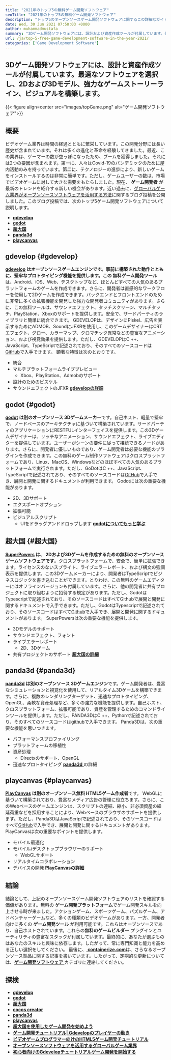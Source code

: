 ```yaml
---
title: "2021年のトップ5の無料ゲーム開発ソフトウェア" 
seoTitle: "2021年のトップ5の無料ゲーム開発ソフトウェア" 
description: "トップ5のオープンソースゲーム開発ソフトウェアに関するこの詳細なガイドをご覧ください。ここにリストされているすべてのソフトウェアは無料で、自己ホストされ、拡張可能です" 
date: Wed, 30 Jun 2021 07:50:03 +0000
author: muhammadmustafa
summary: "3Dゲーム開発ソフトウェアには、設計および資産作成ツールが付属しています。最適なソフトウェアを選択し、2D＆ampを作成します。 3Dモデル、強力なゲームストーリーライン、およびビジュアル。" 
url: /ja/top-5-free-game-development-software-in-the-year-2021/
categories: ['Game Development Software']
---
```


## 3Dゲーム開発ソフトウェアには、設計と資産作成ツールが付属しています。最適なソフトウェアを選択し、2Dおよび3Dモデル、強力なゲームストーリーライン、ビジュアルを構築します。

{{< figure align=center src="images/topGame.png" alt="ゲーム開発ソフトウェア">}}


## **概要** 
ビデオゲーム業界は時間の経過とともに繁栄しています。この開発分野には長い歴史が含まれています。それは多くの進化と革命を経験してきました。最近、この業界は、ゲーマーの数が空っぽになったため、ブームを獲得しました。それには2つの要因が含まれます。第一に、人々はCovid-19のパンデミックのために屋内活動のみを持っています。第二に、テクノロジーの進歩により、新しいゲームをインストールするのは非常に簡単です。ただし、ゲームユーザーの数は、市場でビデオゲームに対して大きな需要をもたらしました。現在、 **ゲーム開発者** が最新のトレンドを紹介する新しい機会があります。近い過去に、[グローバルゲーム業界がオープンソースソフトウェアを活用する方法][1]に関するブログ投稿を公開しました。このブログ投稿では、次のトップ5ゲーム開発ソフトウェアについて説明します。
* **[gdevelop][2]** 
* **[godot][3]** 
* **[超大国][4]** 
* **[panda3d][5]** 
* **[playcanvas][6]** 

## gdevelop {#gdevelop}

**[gdevelop][7] **はオープンソースゲームエンジンです。事前に構築された動作とともに、堅牢なプロトタイピング機能を提供します。この** 無料ゲーム開発ツール**は、Android、iOS、Web、デスクトップなど、ほとんどすべての人気のあるプラットフォームのゲームを作成できます。さらに、開発者は直感的なワークフローを使用して2Dゲームを作成できます。バックエンドとフロントエンドのために非常に多くの拡張機能を開発した強力な開発者コミュニティがあります。さらに、この無料ツールは、サウンドエフェクト、タッチスクリーン、マルチタッチ、PlayStation、Xboxのサポートを提供します。安全で、サードパーティのライブラリと簡単に統合できます。 GDEVELOPは、デザインにPiskel、広告を表示するためにADMOB、SoundにJFXRを使用し、このゲームデザイナーはCRTエフェクト、グロー、カラーマップ、クロマチック異常などの豊富なアニメーション、および視覚効果を提供します。ただし、GDEVELOPはC ++、JavaScript、TypeScriptで記述されており、そのすべてのソースコードは[GitHub][8]で入手できます。
顕著な特徴は次のとおりです。
* 統合
* マルチプラットフォームライブプレビュー
  * Xbox、PlayStation、Admobのサポート
* 設計のためのピスケル
* サウンドエフェクトのJFXR
**[gdevelopの詳細][9]**

## godot {#godot}

**[godot][10] **は別のオープンソース** 3Dゲームメーカー**です。自己ホスト、軽量で堅牢で、ノードベースのアーキテクチャに基づいて構築されています。サードパーティのアプリケーションにRESTFULインターフェイスを提供します。この3Dゲームデザイナーは、リッチなアニメーション、サウンドエフェクト、ライブエディターを提供しています。ユーザーがシーンの要件に従って接続できるノードがあります。さらに、開発者に優しいものであり、ゲーム開発者は必要な機能のプラグインを作成できます。この無料のゲーム制作ソフトウェアはクロスプラットフォームであり、Linux、MacOS、Windowsなどのほぼすべての人気のあるプラットフォームで実行されます。ただし、GoDotはC ++、JavaScript、TypeScriptで記述されており、そのすべてのソースコードは[GitHub][11]で入手でき、展開と開発に関するドキュメントが利用できます。
Godotには次の重要な機能があります。
  * 2D、3Dサポート
* エクスポートオプション
* 拡張可能
* ビジュアルスクリプト
  * UIをドラッグアンドドロップします
**[godotについてもっと学ぶ][12]**

## 超大国 {#超大国}

**[SuperPowers][13] **は、** 2Dおよび3Dゲームを作成するための無料のオープンソースゲームソフトウェアです**。クロスプラットフォームで、安全で、簡単に拡張できます。ライセンスのないスプライト、ライブエラーレポート、および構文の強調表示を提供します。この3Dゲームメーカーにより、開発者はTypeScriptでビジネスロジックを書き込むことができます。とりわけ、この無料のゲームエディターにはオフラインバージョンも付属しています。さらに、他の開発者に共有プロジェクトに取り組むように招待する規定があります。ただし、GodotはTypescriptで記述されており、そのソースコードはすべてGithubで展開と開発に関するドキュメントで入手できます。ただし、GodotはTypescriptで記述されており、そのソースコードはすべて[Github][14]で入手でき、展開と開発に関するドキュメントがあります。
SuperPowersは次の重要な機能を提供します。
  * 3Dモデルのサポート
* サウンドエフェクト、フォント
* ライブエラーレポート
  * 2D、3Dゲーム
* 共有プロジェクトのサポート
**[超大国の詳細][15]**

## panda3d {#panda3d}

**[panda3d][16] **は別のオープンソース** 3Dゲームエンジン**です。ゲーム開発者は、豊富なシミュレーションと視覚化を使用して、リアルタイム3Dゲームを構築できます。さらに、複数のレンダリングターゲット、迅速なプロトタイピング、OpenGL、柔軟な資産処理など、多くの強力な機能を提供します。自己ホスト、クロスプラットフォーム、拡張可能であり、資産を管理するためのコマンドラインツールを提供します。ただし、PANDA3DはC ++、Pythonで記述されており、そのすべてのソースコードは[github][17]で入手できます。
Panda3Dは、次の重要な機能を思いつきます。
* パフォーマンスプロファイリング
* プラットフォームの移植性
* 資産処理
  * Directxのサポート、OpenGL
* 迅速なプロトタイピング
[ **panda3d** ][18]の詳細

## playcanvas {#playcanvas}

**[PlayCanvas][19] **は別のオープンソース無料** HTML5ゲーム作成者**です。 WebGLに基づいて構築されており、豊富なメディア広告の管理に役立ちます。さらに、このWebベースのゲームエンジンは、スクリプトの連結、縮小、非必須資産の繰延荷重などを採用することにより、Webベースのブラウザのサポートを提供します。ただし、Panda3DはJavaScriptで記述されており、そのソースコードはすべて[GitHub][20]で入手でき、展開と開発に関するドキュメントがあります。
PlayCanvasは次の重要なポイントを提供します。
* モバイル最適化
* モバイル/デスクトップブラウザーのサポート
  * WebGLサポート
* リアルタイムコラボレーション
* デバイスの開発
**[PlayCanvasの詳細][21]**

## 結論
結論として、上記のオープンソースゲーム開発ソフトウェアのリストを確認する価値があります。無料の **ゲーム開発プラットフォーム**でゲーム開発スキルを向上させる時が来ました。アクションゲーム、スポーツゲーム、パズルゲーム、アドベンチャーゲームなど、多くの種類のビデオゲームがあります。一方、開発者向けに多くの **ゲーム開発ツール** が利用可能です。これらはオープンソースであり、自己ホストされています。これらの**無料のゲームビルダー** プラグインとユーティリティの豊富なスタックが付属しています。最終的に、あなたが選ぶものはあなたのスキルと興味に依存します。したがって、常に専門知識と能力を高める正しい選択をしてください。
最後に、[ **containerize.com**][22]は、さらなるオープンソース製品に関する記事を書いています。したがって、定期的な更新については、[**ゲーム開発ソフトウェア** ][23]カテゴリに連絡してください。

## 探検
* **[gdevelop][7]** 
* **[godot][10]** 
* **[超大国][13]** 
* **[cocos creator][24]** 
* **[panda3d][16]** 
* **[playcanvas][19]** 
* **[超大国を使用したゲーム開発を始めよう][25]** 
* **[ゲーム開発チュートリアル| Gdevelopのプレイヤーの動き][26]** 
* **[ビデオゲームプログラマー向けのHTML5ゲーム開発チュートリアル][27]** 
* **[オープンソースソフトウェアを活用するグローバルゲーム業界][1]** 
* **[初心者向けのGdevelopチュートリアルゲーム開発を開始する][28]** 



[1]: https://blog.containerize.com/game-development-software/how-global-gaming-market-leveraging-open-source-software/
[2]: #GDevelop
[3]: #Godot
[4]: #Superpowers
[5]: #Panda3D
[6]: #PlayCanvas
[7]: https://products.containerize.com/game-development-software/gdevelop/
[8]: https://github.com/4ian/GDevelop
[9]: https://gdevelop-app.com/
[10]: https://products.containerize.com/game-development-software/godot/
[11]: https://github.com/godotengine/godot
[12]: https://godotengine.org/
[13]: https://products.containerize.com/game-development-software/superpowers/
[14]: https://github.com/superpowers/superpowers-core
[15]: http://superpowers-html5.com/index.en.html
[16]: https://products.containerize.com/game-development-software/panda3d/
[17]: https://github.com/panda3d/panda3d
[18]: https://www.panda3d.org/
[19]: https://products.containerize.com/game-development-software/playcanvas/
[20]: https://github.com/playcanvas/engine
[21]: https://playcanvas.com/
[22]: https://www.containerize.com/
[23]: https://products.containerize.com/game-development-software/
[24]: https://products.containerize.com/game-development-software/cocos-creator/
[25]: https://blog.containerize.com/game-development-software/superpowers-animation-getting-started-with-game-development/
[26]: https://blog.containerize.com/game-development-software/game-development-tutorial-player-movement-in-gdevelop/
[27]: https://blog.containerize.com/2021/05/19/html5-game-development-tutorial-for-video-game-programmers/
[28]: https://blog.containerize.com/game-development-software/game-development-tutorial-player-movement-in-gdevelop/
